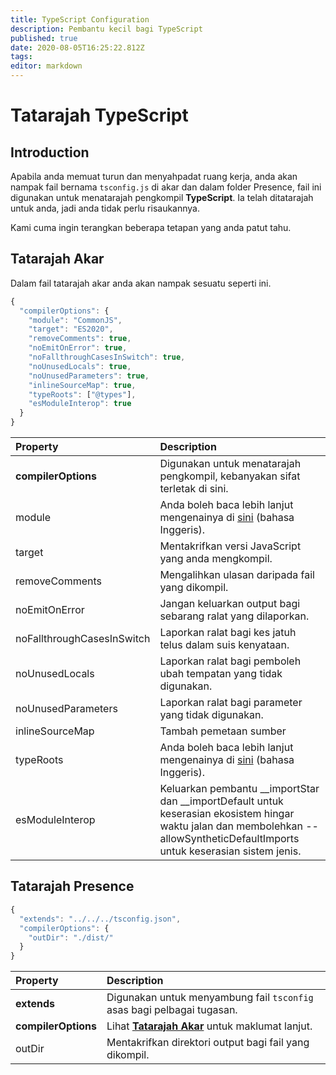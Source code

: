 ```yaml
---
title: TypeScript Configuration
description: Pembantu kecil bagi TypeScript
published: true
date: 2020-08-05T16:25:22.812Z
tags:
editor: markdown
---
```


# Tatarajah TypeScript

## Introduction

Apabila anda memuat turun dan menyahpadat ruang kerja, anda akan nampak fail bernama `tsconfig.js` di akar dan dalam folder Presence, fail ini digunakan untuk menatarajah pengkompil **TypeScript**. Ia telah ditatarajah untuk anda, jadi anda tidak perlu risaukannya.

Kami cuma ingin terangkan beberapa tetapan yang anda patut tahu.

## Tatarajah Akar

Dalam fail tatarajah akar anda akan nampak sesuatu seperti ini.

```javascript
{
  "compilerOptions": {
    "module": "CommonJS",
    "target": "ES2020",
    "removeComments": true,
    "noEmitOnError": true,
    "noFallthroughCasesInSwitch": true,
    "noUnusedLocals": true,
    "noUnusedParameters": true,
    "inlineSourceMap": true,
    "typeRoots": ["@types"],
    "esModuleInterop": true
  }
}
```

| Property                   | Description                                                                                                                                                                         |
|:-------------------------- |:----------------------------------------------------------------------------------------------------------------------------------------------------------------------------------- |
| **compilerOptions**        | Digunakan untuk menatarajah pengkompil, kebanyakan sifat terletak di sini.                                                                                                          |
| module                     | Anda boleh baca lebih lanjut mengenainya di [sini](https://www.typescriptlang.org/docs/handbook/modules.html) (bahasa Inggeris).                                                    |
| target                     | Mentakrifkan versi JavaScript yang anda mengkompil.                                                                                                                                 |
| removeComments             | Mengalihkan ulasan daripada fail yang dikompil.                                                                                                                                     |
| noEmitOnError              | Jangan keluarkan output bagi sebarang ralat yang dilaporkan.                                                                                                                        |
| noFallthroughCasesInSwitch | Laporkan ralat bagi kes jatuh telus dalam suis kenyataan.                                                                                                                           |
| noUnusedLocals             | Laporkan ralat bagi pemboleh ubah tempatan yang tidak digunakan.                                                                                                                    |
| noUnusedParameters         | Laporkan ralat bagi parameter yang tidak digunakan.                                                                                                                                 |
| inlineSourceMap            | Tambah pemetaan sumber                                                                                                                                                              |
| typeRoots                  | Anda boleh baca lebih lanjut mengenainya di [sini](https://www.typescriptlang.org/docs/handbook/tsconfig-json.html#types-typeroots-and-types) (bahasa Inggeris).                    |
| esModuleInterop            | Keluarkan pembantu __importStar dan __importDefault untuk keserasian ekosistem hingar waktu jalan dan membolehkan --allowSyntheticDefaultImports untuk keserasian sistem jenis. |

## Tatarajah Presence

```javascript
{
  "extends": "../../../tsconfig.json",
  "compilerOptions": {
    "outDir": "./dist/"
  }
}
```

| Property            | Description                                                                                  |
|:------------------- |:-------------------------------------------------------------------------------------------- |
| **extends**         | Digunakan untuk menyambung fail `tsconfig` asas bagi pelbagai tugasan.                       |
| **compilerOptions** | Lihat [**Tatarajah Akar**](/dev/presence/tsconfig#root-configuration) untuk maklumat lanjut. |
| outDir              | Mentakrifkan direktori output bagi fail yang dikompil.                                       |
